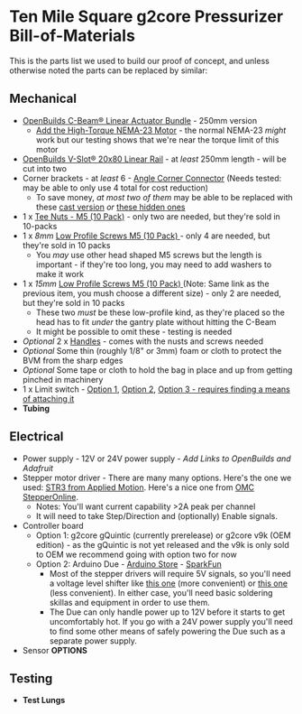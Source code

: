 # Ten Mile Square g2core Pressurizer Bill-of-Materials

This is the parts list we used to build our proof of concept, and unless otherwise noted the parts can be replaced by similar:

## Mechanical

- [OpenBuilds C-Beam® Linear Actuator Bundle](https://openbuildspartstore.com/c-beam-linear-actuator-bundle/) - 250mm version
  - [Add the High-Torque NEMA-23 Motor](https://openbuildspartstore.com/nema-23-stepper-motor-high-torque-series/) - the normal NEMA-23 _might_ work but our testing shows that we're near the torque limit of this motor
- [OpenBuilds V-Slot® 20x80 Linear Rail](https://openbuildspartstore.com/v-slot-20x80-linear-rail/) - at _least_ 250mm length - will be cut into two
- Corner brackets - at _least_ 6 - [Angle Corner Connector](https://openbuildspartstore.com/black-angle-corner-connector/) (Needs tested: may be able to only use 4 total for cost reduction)
  - To save money, *at most two of them* may be able to be replaced with these [cast version](https://openbuildspartstore.com/cast-corner-bracket/) *or* [these hidden ones](https://openbuildspartstore.com/inside-hidden-corner-bracket/)
- 1 x [Tee Nuts - M5 (10 Pack)](https://openbuildspartstore.com/tee-nuts-m5-10-pack/) - only two are needed, but they're sold in 10-packs
- 1 x *8mm* [Low Profile Screws M5 (10 Pack)
](https://openbuildspartstore.com/low-profile-screws-m5-10-pack/) - only 4 are needed, but they're sold in 10 packs
  - You *may* use other head shaped M5 screws but the length is important - if they're too long, you may need to add washers to make it work
- 1 x *15mm* [Low Profile Screws M5 (10 Pack)
](https://openbuildspartstore.com/low-profile-screws-m5-10-pack/) (Note: Same link as the previous item, you mush choose a different size) - only 2 are needed, but they're sold in 10 packs
  - These two *must* be these low-profile kind, as they're placed so the head has to fit *under* the gantry plate without hitting the C-Beam
  - It might be possible to omit these - testing is needed
- *Optional* 2 x [Handles](https://openbuildspartstore.com/v-slot-door-handle/) - comes with the nusts and screws needed
- *Optional* Some thin (roughly 1/8" or 3mm) foam or cloth to protect the BVM from the sharp edges
- *Optional* Some tape or cloth to hold the bag in place and up from getting pinched in machinery
- 1 x Limit switch - [Option 1](https://openbuildspartstore.com/xtension-limit-switch-kit/), [Option 2](https://openbuildspartstore.com/micro-limit-switch-kit/), [Option 3 -  requires finding a means of attaching it](https://openbuildspartstore.com/micro-limit-switch/)
- **Tubing**

## Electrical

- Power supply - 12V or 24V power supply - *Add Links to OpenBuilds and Adafruit*
- Stepper motor driver - There are many many options. Here's the one we used: [STR3 from Applied Motion](https://www.applied-motion.com/products/STR3-miniature-advanced-microstep-drive). Here's a nice one from [OMC StepperOnline](https://www.omc-stepperonline.com/digital-stepper-driver-10-42a-20-50vdc-for-nema-17-23-24-stepper-motor-dm542t.html).
  - Notes: You'll want current capability >2A peak per channel
  - It will need to take Step/Direction and (optionally) Enable signals.
- Controller board
  - Option 1: g2core gQuintic (currently prerelease) or g2core v9k (OEM edition) - as the gQuintic is not yet released and the v9k is only sold to OEM we recommend going with option two for now
  - Option 2: Arduino Due - [Arduino Store](https://store.arduino.cc/usa/due) - [SparkFun](https://www.sparkfun.com/products/11589)
    - Most of the stepper drivers will require 5V signals, so you'll need a voltage level shifter like [this one](https://www.adafruit.com/product/757) (more convenient) or [this one](https://www.adafruit.com/product/1787) (less convenient). In either case, you'll need basic soldering skillas and equipment in order to use them.
    - The Due can only handle power up to 12V before it starts to get uncomfortably hot. If you go with a 24V power supply you'll need to find some other means of safely powering the Due such as a separate power supply.
- Sensor **OPTIONS**

## Testing

- **Test Lungs**
